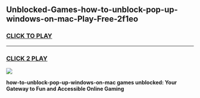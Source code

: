 
## Unblocked-Games-how-to-unblock-pop-up-windows-on-mac-Play-Free-2f1eo
<h3>
<a href="https://premium76.site?title=how-to-unblock-pop-up-windows-on-mac&ref=23A">CLICK TO PLAY</a></h3>
<hr>

<h3>
<a href="https://premium76.site?title=how-to-unblock-pop-up-windows-on-mac&ref=23A">CLICK 2 PLAY</a>
  
</h3>

<a href="https://premium76.site?title=how-to-unblock-pop-up-windows-on-mac&ref=23A"><img src="https://clearcache.store/games.png"></a>


**how-to-unblock-pop-up-windows-on-mac games unblocked: Your Gateway to Fun and Accessible Online Gaming**
